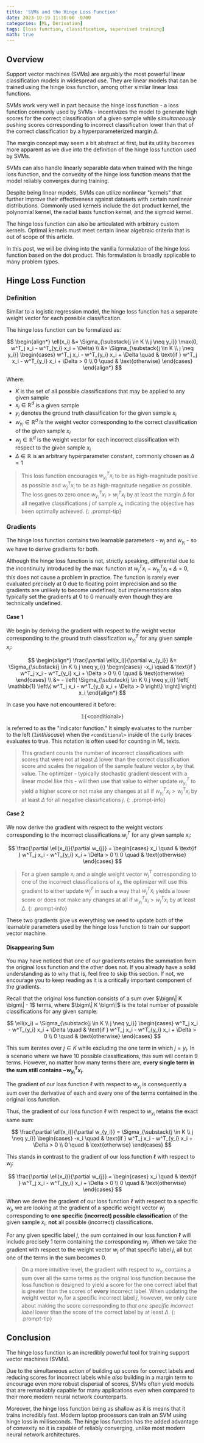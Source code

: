 ```yaml
---
title: 'SVMs and the Hinge Loss Function'
date: 2023-10-19 11:30:00 -0700
categories: [ML, Derivation]
tags: [loss function, classification, supervised training]
math: true
---
```

## Overview
Support vector machines (SVMs) are arguably the most powerful linear classification models in widespread use. They are linear models that can be trained using the hinge loss function, among other similar linear loss functions.

SVMs work very well in part because the hinge loss function - a loss function commonly used by SVMs - incentivizes the model to generate high scores for the correct classification of a given sample while *simultaneously* pushing scores corresponding to incorrect classification lower than that of the correct classification by a hyperparameterized margin $\Delta$.

The margin concept may seem a bit abstract at first, but its utility becomes more apparent as we dive into the definition of the hinge loss function used by SVMs.

SVMs can also handle linearly separable data when trained with the hinge loss function, and the convexity of the hinge loss function means that the model reliably converges during training.

Despite being linear models, SVMs can utilize nonlinear "kernels" that further improve their effectiveness against datasets with certain nonlinear distributions. Commonly used kernels include the dot product kernel, the polynomial kernel, the radial basis function kernel, and the sigmoid kernel.

The hinge loss function can also be articulated with arbitrary custom kernels. Optimal kernels must meet certain linear algebraic criteria that is out of scope of this article.

In this post, we will be diving into the vanilla formulation of the hinge loss function based on the dot product. This formulation is broadly applicable to many problem types. 

## Hinge Loss Function
### Definition
Similar to a logistic regression model, the hinge loss function has a separate weight vector for each possible classification.

The hinge loss function can be formalized as:

$$
\begin{align*}
  \ell(x_i) &= \Sigma_{\substack{j \in K \\ j \neq y_i}} \max(0, w^T_j x_i - w^T_{y_i} x_i + \Delta) \\
  &= \Sigma_{\substack{j \in K \\ j \neq y_i}} \begin{cases}
    w^T_j x_i - w^T_{y_i} x_i + \Delta \quad & \text{if } w^T_j x_i - w^T_{y_i} x_i + \Delta > 0 \\
    0 \quad & \text{otherwise}
  \end{cases}
\end{align*}
$$

Where:
- $K$ is the set of all possible classifications that may be applied to any given sample
- $x_i \in \mathbb{R}^d$ is a given sample
- $y_i$ denotes the ground truth classification for the given sample $x_i$
- $w_{y_i} \in \mathbb{R}^d$ is the weight vector corresponding to the correct classification of the given sample $x_i$
- $w_j \in \mathbb{R}^d$ is the weight vector for each incorrect classification with respect to the given sample $x_i$
- $\Delta \in \mathbb{R}$ is an arbitrary hyperparameter constant, commonly chosen as $\Delta = 1$

> This loss function encourages $w^T_{y_i} x_i$ to be as high-magnitude positive as possible and $w^T_j x_i$ to be as high-magnitude negative as possible. The loss goes to zero once $w^T_{y_i} x_i > w^T_j x_i$ by at least the margin $\Delta$ for all negative classifications $j$ of sample $x_i$, indicating the objective has been optimally achieved.
{: .prompt-tip}

### Gradients
The hinge loss function contains two learnable parameters - $w_j$ and $w_{y_i}$ - so we have to derive gradients for both.

Although the hinge loss function is not, strictly speaking, differential due to the incontinuity introduced by the $\max$ function at $w^T_j x_i - w^T_{y_i} x_i + \Delta = 0$, this does not cause a problem in practice. The function is rarely ever evaluated precisely at 0 due to floating point imprecision and so the gradients are unlikely to become undefined, but implementations also typically set the gradients at $0$ to $0$ manually even though they are technically undefined.

#### Case 1
We begin by deriving the gradient with respect to the weight vector corresponding to the ground truth classification $w^T_{y_i}$ for any given sample $x_i$:

$$
\begin{align*}
  \frac{\partial \ell(x_i)}{\partial w_{y_i}} &= \Sigma_{\substack{j \in K \\ j \neq y_i}} \begin{cases}
    -x_i \quad & \text{if } w^T_j x_i - w^T_{y_i} x_i + \Delta > 0 \\
    0 \quad & \text{otherwise}
  \end{cases} \\
  &= - \left( \Sigma_{\substack{j \in K \\ j \neq y_i}} \left[ \mathbb{1} \left\{ w^T_j x_i - w^T_{y_i} x_i + \Delta > 0 \right\} \right] \right) x_i
\end{align*}
$$

In case you have not encountered it before:

$$
\mathbb{1} \left\{ \text{<conditional>} \right\}
$$

is referred to as the "indicator function." It simply evaluates to the number to the left ($\mathbb{1} in this case$) when the `<conditional>` inside of the curly braces evaluates to true. This notation is often used for counting in ML texts.

> This gradient counts the number of incorrect classifications with scores that were not at least $\Delta$ lower than the correct classification score and scales the negation of the sample feature vector $x_i$ by that value. The optimizer - typically stochastic gradient descent with a linear model like this - will then use that value to either update $w^T_{y_i}$ to yield a higher score or not make any changes at all if $w^T_{y_i} x_i > w^T_j x_i$ by at least $\Delta$ for all negative classifications $j$.
{: .prompt-info}

#### Case 2
We now derive the gradient with respect to the weight vectors corresponding to the incorrect classifications $w^T_j$ for any given sample $x_i$:

$$
\frac{\partial \ell(x_i)}{\partial w_{j}} = \begin{cases}
  x_i \quad & \text{if } w^T_j x_i - w^T_{y_i} x_i + \Delta > 0 \\
  0 \quad & \text{otherwise}
\end{cases}
$$

> For a given sample $x_i$ and a single weight vector $w^T_j$ corresponding to one of the incorrect classifications of $x_i$, the optimizer will use this gradient to either update $w^T_j$ in such a way that $w^T_j x_i$ yields a lower score or does not make any changes at all if $w^T_{y_i} x_i > w^T_j x_i$ by at least $\Delta$.
{: .prompt-info}

These two gradients give us everything we need to update both of the learnable parameters used by the hinge loss function to train our support vector machine.

#### Disappearing Sum
You may have noticed that one of our gradients retains the summation from the original loss function and the other does not. If you already have a solid understanding as to why that is, feel free to skip this section. If not, we encourage you to keep reading as it is a critically important component of the gradients.

Recall that the original loss function consists of a sum over $\bigm\| K \bigm\| - 1$ terms, where $\bigm\| K \bigm\|$ is the total number of possible classifications for any given sample:

$$
\ell(x_i) = \Sigma_{\substack{j \in K \\ j \neq y_i}} \begin{cases}
  w^T_j x_i - w^T_{y_i} x_i + \Delta \quad & \text{if } w^T_j x_i - w^T_{y_i} x_i + \Delta > 0 \\
  0 \quad & \text{otherwise}
\end{cases}
$$

This sum iterates over $j \in K$ while excluding the one term in which $j = y_i$. In a scenario where we have 10 possible classifications, this sum will contain 9 terms. However, no matter how many terms there are, **every single term in the sum still contains $- w^T_{y_i} x_i$**.

The gradient of our loss function $\ell$ with respect to $w_{y_i}$ is consequently a sum over the derivative of each and every one of the terms contained in the original loss function.

Thus, the gradient of our loss function $\ell$ with respect to $w_{y_i}$ retains the exact same sum:

$$
  \frac{\partial \ell(x_i)}{\partial w_{y_i}} = \Sigma_{\substack{j \in K \\ j \neq y_i}} \begin{cases}
    -x_i \quad & \text{if } w^T_j x_i - w^T_{y_i} x_i + \Delta > 0 \\
    0 \quad & \text{otherwise}
  \end{cases}
$$

This stands in contrast to the gradient of our loss function $\ell$ with respect to $w_j$:

$$
\frac{\partial \ell(x_i)}{\partial w_{j}} = \begin{cases}
  x_i \quad & \text{if } w^T_j x_i - w^T_{y_i} x_i + \Delta > 0 \\
  0 \quad & \text{otherwise}
\end{cases}
$$

When we derive the gradient of our loss function $\ell$ with respect to a specific $w_j$, we are looking at the gradient of a specific weight vector $w_j$ corresponding to **one specific (incorrect) possible classification** of the given sample $x_i$, **not** all possible (incorrect) classifications.

For any given specific label $j$, the sum contained in our loss function $\ell$ will include precisely 1 term containing the corresponding $w_j$. When we take the gradient with respect to the weight vector $w_j$ of that specific label $j$, all but one of the terms in the sum becomes 0.

> On a more intuitive level, the gradient with respect to $w_{y_i}$ contains a sum over all the same terms as the original loss function because the loss function is designed to yield a score for the one correct label that is greater than the scores of **every** incorrect label. When updating the weight vector $w_j$ for a specific incorrect label $j$, however, we only care about making the score corresponding to *that one specific incorrect label* lower than the score of the correct label by at least $\Delta$.
{: .prompt-tip}

## Conclusion
The hinge loss function is an incredibly powerful tool for training support vector machines (SVMs).

Due to the simultaneous action of building up scores for correct labels and reducing scores for incorrect labels while *also* building in a margin term to encourage even more robust dispersal of scores, SVMs often yield models that are remarkably capable for many applications even when compared to their more modern neural network counterparts.

Moreover, the hinge loss function being as shallow as it is means that it trains incredibly fast. Modern laptop processors can train an SVM using hinge loss in milliseconds. The hinge loss function has the added advantage of convexity so it is capable of reliably converging, unlike most modern neural network architectures. 